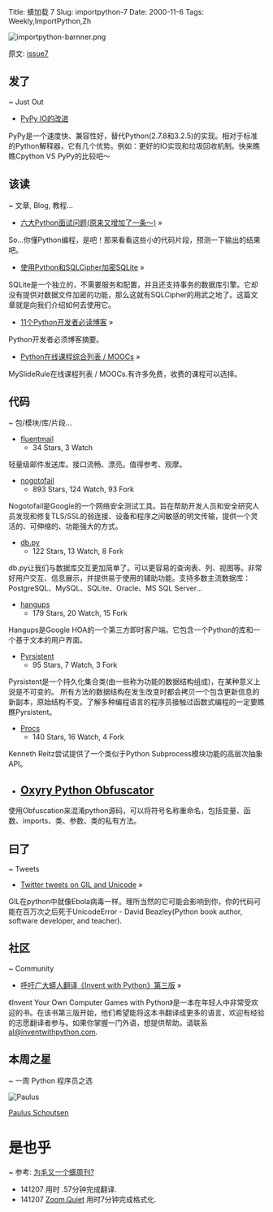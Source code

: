 Title: 蠎加载 7
Slug: importpython-7
Date: 2000-11-6
Tags: Weekly,ImportPython,Zh 

![importpython-barnner.png](http://zoomq.qiniudn.com/ZQCollection/snap/importpython-barnner.png?imageView2/2/h/80)


原文: [issue7](http://importpython.com/static/files/issue7.html)


## 发了
~ Just Out

- [PyPy IO的改进](http://morepypy.blogspot.in/2014/11/pypy-io-improvements.html)

PyPy是一个速度快、兼容性好，替代Python(2.7.8和3.2.5)的实现。相对于标准的Python解释器，它有几个优势。例如：更好的IO实现和垃圾回收机制。快来瞧瞧Cpython VS PyPy的比较吧～

## 该读
~ 文章, Blog, 教程...

- [六大Python面试问题(原来又增加了一条～)](http://www.toptal.com/python/interview-questions) »

So...你懂Python编程，是吧！那来看看这些小的代码片段，预测一下输出的结果吧。

- [使用Python和SQLCipher加密SQLite](http://charlesleifer.com/blog/encrypted-sqlite-databases-with-python-and-sqlcipher/) »

SQLite是一个独立的，不需要服务和配置，并且还支持事务的数据库引擎。它却没有提供对数据文件加密的功能，那么这就有SQLCipher的用武之地了。这篇文章就是向我们介绍如何去使用它。

- [11个Python开发者必读博客](http://codecondo.com/blogs-for-python-developers/) »

Python开发者必须博客摘要。

- [Python在线课程综合列表 / MOOCs](https://www.mysliderule.com/search?term=python) »

MySlideRule在线课程列表 / MOOCs.有许多免费，收费的课程可以选择。

## 代码
~ 包/模块/库/片段...

- [fluentmail](https://github.com/alexandrevicenzi/fluentmail)
    - 34 Stars, 3 Watch

轻量级邮件发送库。接口流畅、漂亮。值得参考、观摩。

- [nogotofail](https://github.com/google/nogotofail)
    - 893 Stars, 124 Watch, 93 Fork

Nogotofail是Google的一个网络安全测试工具。旨在帮助开发人员和安全研究人员发现和修复TLS/SSL的弱连接、设备和程序之间敏感的明文传输，提供一个灵活的、可伸缩的、功能强大的方式。

- [db.py](https://github.com/yhat/db.py)
    - 122 Stars, 13 Watch, 8 Fork

db.py让我们与数据库交互更加简单了。可以更容易的查询表、列、视图等。非常好用户交互、信息展示，并提供易于使用的辅助功能。支持多数主流数据库：PostgreSQL、MySQL、SQLite、Oracle、MS SQL Server...

- [hangups](https://github.com/tdryer/hangups)
    - 179 Stars, 20 Watch, 15 Fork

Hangups是Google HOA的一个第三方即时客户端。它包含一个Python的库和一个基于文本的用户界面。

- [Pyrsistent](https://github.com/tobgu/pyrsistent)
    - 95 Stars, 7 Watch, 3 Fork

Pyrsistent是一个持久化集合类(由一些称为功能的数据结构组成)，在某种意义上说是不可变的。
所有方法的数据结构在发生改变时都会拷贝一个包含更新信息的新副本，原始结构不变。了解多种编程语言的程序员接触过函数式编程的一定要瞧瞧Pyrsistent。

- [Procs](https://github.com/kennethreitz/procs)
    - 140 Stars, 16 Watch, 4 Fork

Kenneth Reitz尝试提供了一个类似于Python Subprocess模块功能的高层次抽象API。

- [Oxyry Python Obfuscator](http://pyob.oxyry.com/) 
    -

使用Obfuscation来混淆python源码，可以将符号名称重命名，包括变量、函数、imports、类、参数、类的私有方法。

## 曰了
~ Tweets

- [Twitter tweets on GIL and Unicode](https://twitter.com/dabeaz/status/529606665986142209) »

GIL在python中就像Ebola病毒一样。理所当然的它可能会影响到你，你的代码可能在百万次之后死于UnicodeError - David Beazley(Python book author, software developer, and teacher).

## 社区
~ Community

- [呼吁广大蟒人翻译《Invent with Python》第三版](http://inventwithpython.com/blog/2014/11/03/call-for-translators-for-3rd-edition-of-invent-with-python/) »

《Invent Your Own Computer Games with Python》是一本在年轻人中非常受欢迎的书。在该书第三版开始，他们希望能将这本书翻译成更多的语言，欢迎有经验的志愿翻译者参与。如果你掌握一门外语，想提供帮助。请联系 al@inventwithpython.com. 

## 本周之星
~ 一周 Python 程序员之选

![Paulus](https://avatars2.githubusercontent.com/u/1444314?v=2&s=100)

[Paulus Schoutsen](https://github.com/balloob)

# 是也乎
~ 参考: [为毛又一个蠎周刊?](importpython-why)


- 141207 用时 .57分钟完成翻译.
- 141207 [Zoom.Quiet](http://zoomquiet.io) 用时7分钟完成格式化.
